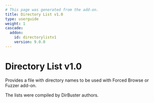 ```yaml
---
# This page was generated from the add-on.
title: Directory List v1.0
type: userguide
weight: 1
cascade:
  addon:
    id: directorylistv1
    version: 9.0.0
---
```


# Directory List v1.0

Provides a file with directory names to be used with Forced Browse or Fuzzer add-on.


The lists were compiled by DirBuster authors.
